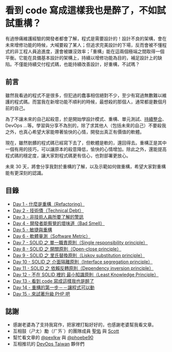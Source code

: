 # 看到 code 寫成這樣我也是醉了，不如試試重構？

有過慘痛維護經驗的開發者都會了解，程式是需要設計的！設計不良的架構，會在未來增修功能的時候，大喊要殺了某人；但追求完美設計的下場，反而會被不懂程式的非工程人員追進度，還會被嫌沒效率；「重構」能在這兩個極端之間取得一個平衡。它能在具備基本設計的架構上，持續以增修功能為目的，補足設計上的缺陷。不僅能持續交付程式碼，也能持續改善設計，好重構，不試嗎？

## 前言

雖然我看過的程式不是很多，但犯過的蠢事相信絕對不少，至少有寫過無數難以維護的程式碼。而當我在新增功能不順利的時候，最想殺的那個人，通常都是數個月前的自己。

為了不讓未來的自己起殺意，於是開始學設計模式、重構、單元測試、[持續整合][]、 DevOps …等。學習與分享不為別的，除了求其他人（包括未來的自己）不要殺我之外，也真心希望大家能帶著愉快的心情，開發出真正有價值的軟體。

現在，雖然骯髒的程式碼已經寫下去了，但軟體是軟的，還回得去。重構正是其中一個有用的技巧，可以讓原本的殺意降低，愉快的心情增加。除此之外，還能提高程式碼的穩定度，讓大家對程式碼更有信心，也對部署更放心。

未來 30 天，將會分享我對於重構的了解，以及示範如何做重構，希望大家對重構能有更深刻的認識。

[持續整合]: https://github.com/MilesChou/book-intro-of-ci

## 目錄

* [Day 1 - 什麼是重構（Refactoring）](/docs/day01.md)
* [Day 2 - 技術債（Technical Debt）](/docs/day02.md)
* [Day 3 - 非技術人員所要了解的警訊](/docs/day03.md)
* [Day 4 - 開發者能察覺的壞味道（Bad Smell）](/docs/day04.md)
* [Day 5 - 敏捷與重構](/docs/day05.md)
* [Day 6 - 軟體量測（Software Metric）](/docs/day06.md)
* [Day 7 - SOLID 之 單一職責原則（Single responsibility principle）](/docs/day07.md)
* [Day 8 - SOLID 之 開關原則（Open-close principle）](/docs/day08.md)
* [Day 9 - SOLID 之 里氏替換原則（Liskov substitution principle）](/docs/day09.md)
* [Day 10 - SOLID 之 介面隔離原則（Interface segregation principle）](/docs/day10.md)
* [Day 11 - SOLID 之 依賴反轉原則（Dependency inversion principle）](/docs/day11.md)
* [Day 12 - 不在 SOLID 裡的 最小知識原則（Least Knowledge Principle）](/docs/day12.md)
* [Day 13 - 看到 code 寫成這樣我也是醉了](/docs/day13.md)
* [Day 14 - 重構的第一步－－讓程式可以動](/docs/day14.md)
* [Day 15 - 來試著升級 PHP 吧](/docs/day15.md)

## 誌謝

* 感謝老婆為了支持我寫作，把家裡打點好好的，也感謝老婆幫我看文章。
* 互相鼓（ㄕㄤ）勵（ㄏㄞˋ）的團隊成員 [聖佑](https://github.com/shengyou) 與 [Scott](https://github.com/shazi7804)
* 幫忙看文章的 [@pexlkw](https://github.com/pexlkw) 與 [@phoebe90](https://github.com/phoebe90)
* 互相推坑的 [DevOps Taiwan](https://www.facebook.com/groups/DevOpsTaiwan/) 夥伴們
